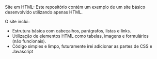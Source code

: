 Site em HTML: Este repositório contém um exemplo de um site básico desenvolvido utilizando apenas HTML.

O site inclui:

- Estrutura básica com cabeçalhos, parágrafos, listas e links.
- Utilização de elementos HTML como tabelas, imagens e formulários (não funcionais).
- Código simples e limpo, futuramente irei adicionar as partes de CSS e Javascript
